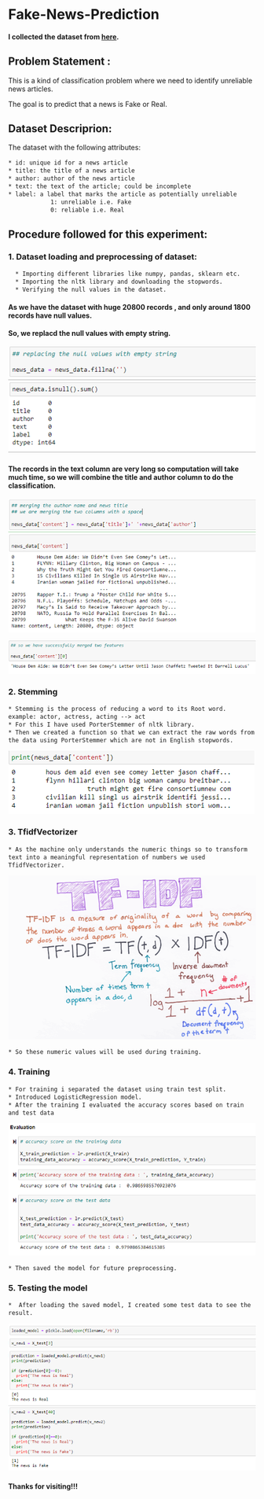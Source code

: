 # Fake-News-Prediction

#### I collected the dataset from [here](https://www.kaggle.com/c/fake-news/data?select=train.csv).

## Problem Statement :

  This is a kind of classification problem where we need to identify unreliable news articles.
  
  The goal is to predict that a news is Fake or Real.
  
## Dataset Descriprion:

  The dataset with the following attributes:

    * id: unique id for a news article
    * title: the title of a news article
    * author: author of the news article
    * text: the text of the article; could be incomplete
    * label: a label that marks the article as potentially unreliable
                1: unreliable i.e. Fake
                0: reliable i.e. Real
                
 ## Procedure followed for this experiment:
    
### 1. Dataset loading and preprocessing of dataset:

      * Importing different libraries like numpy, pandas, sklearn etc.
      * Importing the nltk library and downloading the stopwords.
      * Verifying the null values in the dataset.
      
#### As we have the dataset with huge 20800 records , and only around 1800 records have null values.

#### So, we replacd the null values with empty string.

   ![alt text](src/1.PNG)

#### The records in the text column are very long so computation will take much time, so we will combine the title and author column to do the classification.

   ![alt text](src/2.PNG)
   
   ![alt text](src/3.PNG)
   
### 2. Stemming 
    * Stemming is the process of reducing a word to its Root word. example: actor, actress, acting --> act
    * For this I have used PorterStemmer of nltk library.
    * Then we created a function so that we can extract the raw words from the data using PorterStemmer which are not in English stopwords.
    
   ![alt text](src/4.PNG)
   
### 3. TfidfVectorizer
    * As the machine only understands the numeric things so to transform text into a meaningful representation of numbers we used TfidfVectorizer.
    
   ![alt text](src/5.PNG) 
   
    * So these numeric values will be used during training.
    
### 4. Training 

    * For training i separated the dataset using train test split.
    * Introduced LogisticRegression model.
    * After the training I evaluated the accuracy scores based on train and test data
    
   ![alt text](src/6.PNG)
   
    * Then saved the model for future preprocessing.
    
### 5. Testing the model

    *  After loading the saved model, I created some test data to see the result.
   ![alt text](src/7.PNG)
   
   
#### Thanks for visiting!!!
   
   
 
